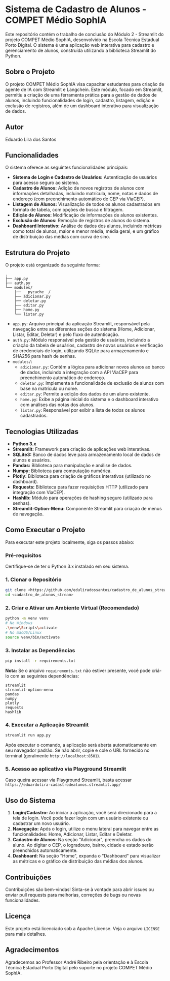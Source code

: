 # Sistema de Cadastro de Alunos - COMPET Médio SophIA

Este repositório contém o trabalho de conclusão do Módulo 2 - Streamlit do projeto COMPET Médio SophIA, desenvolvido na Escola Técnica Estadual Porto Digital. O sistema é uma aplicação web interativa para cadastro e gerenciamento de alunos, construída utilizando a biblioteca Streamlit do Python.

## Sobre o Projeto

O projeto COMPET Médio SophIA visa capacitar estudantes para criação de agente de IA com Streamlit e Langchein. Este módulo, focado em Streamlit, permitiu a criação de uma ferramenta prática para a gestão de dados de alunos, incluindo funcionalidades de login, cadastro, listagem, edição e exclusão de registros, além de um dashboard interativo para visualização de dados.

## Autor

Eduardo Lira dos Santos

## Funcionalidades

O sistema oferece as seguintes funcionalidades principais:

*   **Sistema de Login e Cadastro de Usuários:** Autenticação de usuários para acesso seguro ao sistema.
*   **Cadastro de Alunos:** Adição de novos registros de alunos com informações detalhadas, incluindo matrícula, nome, notas e dados de endereço (com preenchimento automático de CEP via ViaCEP).
*   **Listagem de Alunos:** Visualização de todos os alunos cadastrados em formato de tabela, com opções de busca e filtragem.
*   **Edição de Alunos:** Modificação de informações de alunos existentes.
*   **Exclusão de Alunos:** Remoção de registros de alunos do sistema.
*   **Dashboard Interativo:** Análise de dados dos alunos, incluindo métricas como total de alunos, maior e menor média, média geral, e um gráfico de distribuição das médias com curva de sino.

## Estrutura do Projeto

O projeto está organizado da seguinte forma:

```
.
├── app.py
├── auth.py
└── modules/
    ├── __pycache__/
    ├── adicionar.py
    ├── deletar.py
    ├── editar.py
    ├── home.py
    └── listar.py
```

*   `app.py`: Arquivo principal da aplicação Streamlit, responsável pela navegação entre as diferentes seções do sistema (Home, Adicionar, Listar, Editar, Deletar) e pelo fluxo de autenticação.
*   `auth.py`: Módulo responsável pela gestão de usuários, incluindo a criação da tabela de usuários, cadastro de novos usuários e verificação de credenciais de login, utilizando SQLite para armazenamento e SHA256 para hash de senhas.
*   `modules/`:
    *   `adicionar.py`: Contém a lógica para adicionar novos alunos ao banco de dados, incluindo a integração com a API ViaCEP para preenchimento automático de endereço.
    *   `deletar.py`: Implementa a funcionalidade de exclusão de alunos com base na matrícula ou nome.
    *   `editar.py`: Permite a edição dos dados de um aluno existente.
    *   `home.py`: Exibe a página inicial do sistema e o dashboard interativo com análises das notas dos alunos.
    *   `listar.py`: Responsável por exibir a lista de todos os alunos cadastrados.

## Tecnologias Utilizadas

*   **Python 3.x**
*   **Streamlit:** Framework para criação de aplicações web interativas.
*   **SQLite3:** Banco de dados leve para armazenamento local de dados de alunos e usuários.
*   **Pandas:** Biblioteca para manipulação e análise de dados.
*   **Numpy:** Biblioteca para computação numérica.
*   **Plotly:** Biblioteca para criação de gráficos interativos (utilizado no dashboard).
*   **Requests:** Biblioteca para fazer requisições HTTP (utilizado para integração com ViaCEP).
*   **Hashlib:** Módulo para operações de hashing seguro (utilizado para senhas).
*   **Streamlit-Option-Menu:** Componente Streamlit para criação de menus de navegação.

## Como Executar o Projeto

Para executar este projeto localmente, siga os passos abaixo:

### Pré-requisitos

Certifique-se de ter o Python 3.x instalado em seu sistema.

### 1. Clonar o Repositório

```bash
git clone <https://github.com/eduliradossantos/cadastro_de_alunos_streamlit.git>
cd <cadastro_de_alunos_stream>
```

### 2. Criar e Ativar um Ambiente Virtual (Recomendado)

```bash
python -m venv venv
# No Windows
.\venv\Scripts\activate
# No macOS/Linux
source venv/bin/activate
```

### 3. Instalar as Dependências

```bash
pip install -r requirements.txt
```

**Nota:** Se o arquivo `requirements.txt` não estiver presente, você pode criá-lo com as seguintes dependências:

```
streamlit
streamlit-option-menu
pandas
numpy
plotly
requests
hashlib
```

### 4. Executar a Aplicação Streamlit

```bash
streamlit run app.py
```

Após executar o comando, a aplicação será aberta automaticamente em seu navegador padrão. Se não abrir, copie e cole o URL fornecido no terminal (geralmente `http://localhost:8501`).

### 5. Acesso ao aplicativo via Playground Streamlit

Caso queira acessar via Playground Streamlit, basta acessar `https://eduardolira-cadastrodealunos.streamlit.app/`
## Uso do Sistema

1.  **Login/Cadastro:** Ao iniciar a aplicação, você será direcionado para a tela de login. Você pode fazer login com um usuário existente ou cadastrar um novo usuário.
2.  **Navegação:** Após o login, utilize o menu lateral para navegar entre as funcionalidades: Home, Adicionar, Listar, Editar e Deletar.
3.  **Cadastro de Alunos:** Na seção "Adicionar", preencha os dados do aluno. Ao digitar o CEP, o logradouro, bairro, cidade e estado serão preenchidos automaticamente.
4.  **Dashboard:** Na seção "Home", expanda o "Dashboard" para visualizar as métricas e o gráfico de distribuição das médias dos alunos.

## Contribuições

Contribuições são bem-vindas! Sinta-se à vontade para abrir issues ou enviar pull requests para melhorias, correções de bugs ou novas funcionalidades.

## Licença

Este projeto está licenciado sob a Apache License. Veja o arquivo `LICENSE` para mais detalhes.

## Agradecimentos

Agradecemos ao Professor André Ribeiro pela orientação e à Escola Técnica Estadual Porto Digital pelo suporte no projeto COMPET Médio SophIA.


